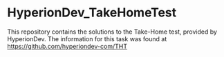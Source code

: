 # HyperionDev_TakeHomeTest
This repository contains the solutions to the Take-Home test, provided by HyperionDev. The information for this task was found at https://github.com/hyperiondev-com/THT
